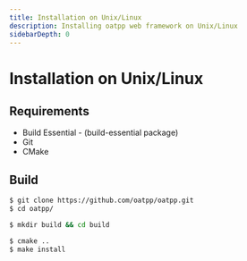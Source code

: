 ```yaml
---
title: Installation on Unix/Linux
description: Installing oatpp web framework on Unix/Linux
sidebarDepth: 0
---
```


# Installation on Unix/Linux <seo/>

## Requirements 

- Build Essential - (build-essential package)
- Git
- CMake 

## Build

```bash
$ git clone https://github.com/oatpp/oatpp.git
$ cd oatpp/

$ mkdir build && cd build

$ cmake ..
$ make install
```
